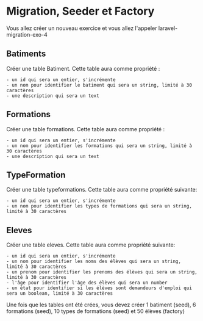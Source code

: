 # Migration, Seeder et Factory

Vous allez créer un nouveau exercice et vous allez l'appeler laravel-migration-exo-4

## Batiments
Créer une table Batiment. Cette table aura comme propriété :

    - un id qui sera un entier, s'incrémente
    - un nom pour identifier le batiment qui sera un string, limité à 30 caractères
    - une description qui sera un text

## Formations
Créer une table formations. Cette table aura comme propriété :

    - un id qui sera un entier, s'incrémente
    - un nom pour identifier les formations qui sera un string, limité à 30 caractères
    - une description qui sera un text

## TypeFormation
Créer une table typeformations. Cette table aura comme propriété suivante:

    - un id qui sera un entier, s'incrémente
    - un nom pour identifier les types de formations qui sera un string, limité à 30 caractères

## Eleves
Créer une table eleves. Cette table aura comme propriété suivante:

    - un id qui sera un entier, s'incrémente
    - un nom pour identifier les noms des élèves qui sera un string, limité à 30 caractères
    - un prenom pour identifier les prenoms des élèves qui sera un string, limité à 30 caractères
    - l'âge pour identifier l'âge des élèves qui sera un number
    - un état pour identifier si les élèves sont demandeurs d'emploi qui sera un boolean, limité à 30 caractères

Une fois que les tables ont été crées, vous devez créer 1 batiment (seed), 6 formations (seed), 10 types de formations (seed) et 50 élèves (factory)